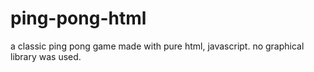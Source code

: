 # ping-pong-html
a classic ping pong game made with pure html, javascript. no graphical library was used.
